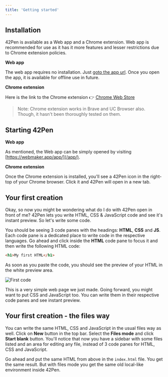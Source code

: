```yaml
---
title: 'Getting started'
---
```


## Installation

42Pen is available as a Web app and a Chrome extension. Web app is recommended for use as it has it more features and lesser restrictions due to Chrome extension policies.

**Web app**

The web app requires no installation. Just [goto the app url](/app/). Once you open the app, it is available for offline use in future.

**Chrome extension**

Here is the link to the Chrome extension 👉 [Chrome Web Store](https://chrome.google.com/webstore/detail/web-maker/lkfkkhfhhdkiemehlpkgjeojomhpccnh)

> Note: Chrome extension works in Brave and UC Browser also. Though, it hasn't been thoroughly tested on them.

## Starting 42Pen

**Web app**

As mentioned, the Web app can be simply opened by visiting [https://webmaker.app/app/](/app/).

**Chrome extension**

Once the Chrome extension is installed, you'll see a 42Pen icon in the right-top of your Chrome browser. Click it and 42Pen will open in a new tab.

## Your first creation

Okay, so now you might be wondering what do I do with 42Pen open in front of me? 42Pen lets you write HTML, CSS & JavaScript code and see it's instant preview. So let's write some code.

You should be seeing 3 code panes with the headings: **HTML**, **CSS** and **JS**. Each code pane is a dedicated place to write code in the respective languages. Go ahead and click inside the **HTML** code pane to focus it and then write the following HTML code:

```html
<h1>My first HTML</h1>
```

As soon as you paste the code, you should see the preview of your HTML in the white preview area.

![First code](/images/docs/first-code.png)

This is a very simple web page we just made. Going forward, you might want to put CSS and JavaScript too. You can write them in their respective code panes and see instant preview.

## Your first creation - the files way

You can write the same HTML, CSS and JavaScript in the usual files way as well. Click on **New** button in the top bar. Select the **Files mode** and click **Start blank** button. You'll notice that now you have a sidebar with some files listed and an area for editing any file, instead of 3 code panes for HTML, CSS and JavaScript.

Go ahead and put the same HTML from above in the `index.html` file. You get the same result. But with files mode you get the same old local-like environment inside 42Pen.
